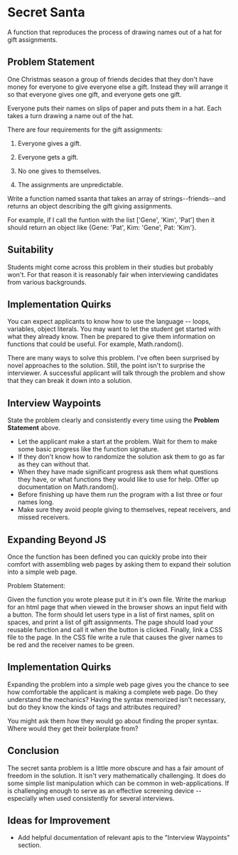 # Secret Santa

A function that reproduces the process of drawing names out of a hat for gift assignments. 

## Problem Statement

One Christmas season a group of friends decides that they don't have money for everyone to give everyone else a gift. Instead they will arrange it so that everyone gives one gift, and everyone gets one gift.

Everyone puts their names on slips of paper and puts them in a hat. Each takes a turn drawing a name out of the hat.

There are four requirements for the gift assignments:

1. Everyone gives a gift.

2. Everyone gets a gift.

3. No one gives to themselves.

4. The assignments are unpredictable.

Write a function named ssanta that takes an array of strings--friends--and returns an object describing the gift giving assignments.

For example, if I call the funtion with the list ['Gene', 'Kim', 'Pat'] then it should return an object like {Gene: 'Pat', Kim: 'Gene', Pat: 'Kim'}.

## Suitability

Students might come across this problem in their studies but probably won't. For that reason it is reasonably fair when interviewing candidates from various backgrounds. 

## Implementation Quirks

You can expect applicants to know how to use the language -- loops, variables, object literals. You may want to let the student get started with what they already know. Then be prepared to give them information on functions that could be useful. For example, Math.random().

There are many ways to solve this problem. I've often been surprised by novel approaches to the solution. Still, the point isn't to surprise the interviewer. A successful applicant will talk through the problem and show that they can break it down into a solution.

## Interview Waypoints

State the problem clearly and consistently every time using the **Problem Statement** above. 

+ Let the applicant make a start at the problem. Wait for them to make some basic progress like the function signature.
+ If they don't know how to randomize the solution ask them to go as far as they can without that.
+ When they have made significant progress ask them what questions they have, or what functions they would like to use for help. Offer up documentation on Math.random().
+ Before finishing up have them run the program with a list three or four names long.
+ Make sure they avoid people giving to themselves, repeat receivers, and missed receivers.

## Expanding Beyond JS

Once the function has been defined you can quickly probe into their comfort with assembling web pages by asking them to expand their solution into a simple web page.

Problem Statement:

Given the function you wrote please put it in it's own file. Write the markup for an html page that when viewed in the browser shows an input field with a button. The form should let users type in a list of first names, split on spaces, and print a list of gift assignments. The page should load your reusable function and call it when the button is clicked.  Finally, link a CSS file to the page. In the CSS file write a rule that causes the giver names to be red and the receiver names to be green.

## Implementation Quirks

Expanding the problem into a simple web page gives you the chance to see how comfortable the applicant is making a complete web page.  Do they understand the mechanics? Having the syntax memorized isn't necessary, but do they know the kinds of tags and attributes required?

You might ask them how they would go about finding the proper syntax. Where would they get their boilerplate from?

## Conclusion

The secret santa problem is a little more obscure and has a fair amount of freedom in the solution. It isn't very mathematically challenging. It does do some simple list manipulation which can be common in web-applications. If is challenging enough to serve as an effective screening device -- especially when used consistently for several interviews.

## Ideas for Improvement

+ Add helpful documentation of relevant apis to the "Interview Waypoints" section.
